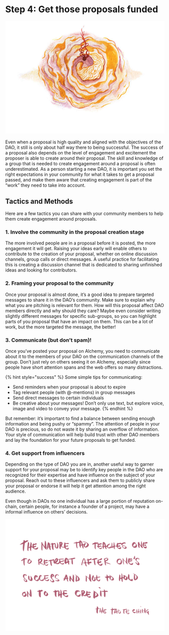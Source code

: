 # Step 4: Get those proposals funded

![](../.gitbook/assets/photo_2019-01-01_08-17-23.jpg)

Even when a proposal is high quality and aligned with the objectives of the DAO, it still is only about half way there to being successful. The success of a proposal also depends on the level of engagement and excitement the proposer is able to create around their proposal. The skill and knowledge of a group that is needed to create engagement around a proposal is often underestimated. As a person starting a new DAO, it is important you set the right expectations in your community for what it takes to get a proposal passed, and make them aware that creating engagement is part of the “work” they need to take into account.

## Tactics and Methods

Here are a few tactics you can share with your community members to help them create engagement around proposals.

### 1. Involve the community in the proposal creation stage

The more involved people are in a proposal before it is posted, the more engagement it will get. Raising your ideas early will enable others to contribute to the creation of your proposal, whether on online discussion channels, group calls or direct messages. A useful practice for facilitating this is creating a discussion channel that is dedicated to sharing unfinished ideas and looking for contributors.

### 2. Framing your proposal to the community

Once your proposal is almost done, it’s a good idea to prepare targeted messages to share it in the DAO’s community. Make sure to explain why what you are pitching is relevant for them. How will this proposal affect DAO members directly and why should they care? Maybe even consider writing slightly different messages for specific sub-groups, so you can highlight parts of you proposal that have an impact on them. This can be a lot of work, but the more targeted the message, the better!  


### 3. Communicate \(but don’t spam\)!

Once you’ve posted your proposal on Alchemy, you need to communicate about it to the members of your DAO on the communication channels of the group. Don’t just rely on others seeing it on Alchemy, especially since people have short attention spans and the web offers so many distractions.

{% hint style="success" %}
Some simple tips for communicating:

* Send reminders when your proposal is about to expire
* Tag relevant people \(with @-mentions\) in group messages
* Send direct messages to certain individuals
* Be creative about your messages! Don’t only use text, but explore voice, image and video to convey your message.
{% endhint %}

But remember: it’s important to find a balance between sending enough information and being pushy or “spammy”. The attention of people in your DAO is precious, so do not waste it by sharing an overflow of information. Your style of communication will help build trust with other DAO members and lay the foundation for your future proposals to get funded.

### 4. Get support from influencers

Depending on the type of DAO you are in, another useful way to garner support for your proposal may be to identify key people in the DAO who are recognized for their expertise and have influence on the subject of your proposal. Reach out to these influencers and ask them to publicly share your proposal or endorse it will help it get attention among the right audience.

Even though in DAOs no one individual has a large portion of reputation on-chain, certain people, for instance a founder of a project, may have a informal influence on others’ decisions.

![](../.gitbook/assets/thenaturetao.png)

  


